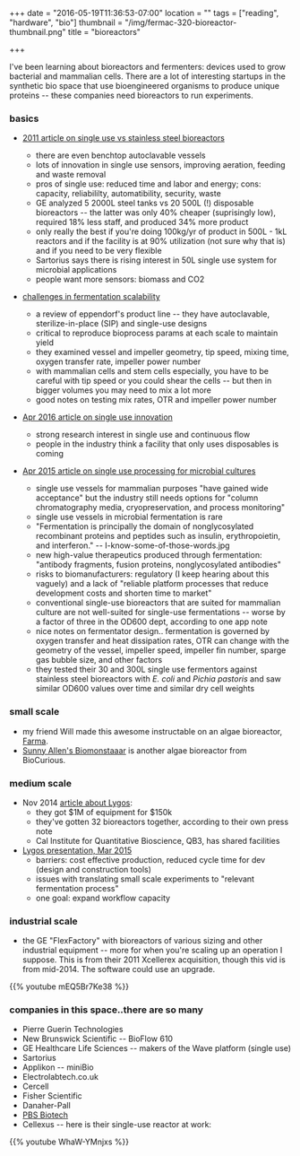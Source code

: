 +++
date = "2016-05-19T11:36:53-07:00"
location = ""
tags = ["reading", "hardware", "bio"]
thumbnail = "/img/fermac-320-bioreactor-thumbnail.png"
title = "bioreactors"

+++

I've been learning about bioreactors and fermenters:
devices used to grow bacterial and mammalian cells.
There are a lot of interesting startups in the synthetic bio space
that use bioengineered organisms to produce unique proteins --
these companies need bioreactors to run experiments.

<!--more-->


### basics
* [2011 article on single use vs stainless steel bioreactors](http://www.genengnews.com/gen-articles/finding-a-bioreactor-that-s-right-for-you/3750/)
  * there are even benchtop autoclavable vessels
  * lots of innovation in single use sensors, improving aeration, feeding and waste removal
  * pros of single use: reduced time and labor and energy;
  cons: capacity, reliabililty, automatibility, security, waste
  * GE analyzed 5 2000L steel tanks vs 20 500L (!) disposable bioreactors --
  the latter was only 40% cheaper (suprisingly low), required 18% less staff,
  and produced 34% more product
  * only really the best if you're doing 100kg/yr of product in 500L - 1kL reactors
  and if the facility is at 90% utilization (not sure why that is) and if you need to be very flexible
  * Sartorius says there is rising interest in 50L single use system for microbial applications
  * people want more sensors: biomass and CO2

* [challenges in fermentation scalability](http://www.genengnews.com/gen-articles/tackling-the-challenge-of-scalability/5755/?kwrd=bioreactor)
  * a review of eppendorf's product line -- they have autoclavable, sterilize-in-place (SIP) and single-use designs
  * critical to reproduce bioprocess params at each scale to maintain yield
  * they examined vessel and impeller geometry, tip speed, mixing time, oxygen transfer rate,
  impeller power number
  * with mammalian cells and stem cells especially, you have to be careful with tip speed
  or you could shear the cells -- but then in bigger volumes you may need to mix a lot more
  * good notes on testing mix rates, OTR and impeller power number

* [Apr 2016 article on single use innovation](http://www.genengnews.com/gen-articles/innovation-continues-in-single-use/5734/?kwrd=bioreactor)
  * strong research interest in single use and continuous flow
  * people in the industry think a facility that only uses disposables is coming

* [Apr 2015 article on single use processing for microbial cultures](http://www.bioprocessintl.com/upstream-processing/fermentation/single-use-processing-for-microbial-fermentations/)
  * single use vessels for mammalian purposes "have gained wide acceptance"
  but the industry still needs options for "column chromatography media, cryopreservation, and process monitoring"
  * single use vessels in microbial fermentation is rare
  * "Fermentation is principally the domain of nonglycosylated recombinant proteins
  and peptides such as insulin, erythropoietin, and interferon." -- I-know-some-of-those-words.jpg
  * new high-value therapeutics produced through fermentation:
  "antibody fragments, fusion proteins, nonglycosylated antibodies"
  * risks to biomanufacturers: regulatory (I keep hearing about this vaguely)
  and a lack of "reliable platform processes that reduce development costs and shorten time to market"
  * conventional single-use bioreactors that are suited for mammalian culture
  are not well-suited for single-use fermentations --
  worse by a factor of three in the OD600 dept, according to one app note
  * nice notes on fermentator design..
  fermentation is governed by oxygen transfer and heat dissipation rates,
  OTR can change with the geometry of the vessel, impeller speed, impeller fin number,
  sparge gas bubble size, and other factors
  * they tested their 30 and 300L single use fermentors against stainless steel bioreactors
  with *E. coli* and *Pichia pastoris* and saw similar OD600 values over time
  and similar dry cell weights



### small scale
* my friend Will made this awesome instructable on an algae bioreactor,
[Farma](http://www.instructables.com/id/Farma-an-at-home-bioreactor-for-pharmaceutical-dru/).
* [Sunny Allen's Biomonstaaar](http://www.instructables.com/id/Biomonstaaar/)
is another algae bioreactor from BioCurious.


### medium scale

* Nov 2014 [article about Lygos](http://m.sfgate.com/bayarea/article/Life-science-startups-find-new-life-in-used-5920679.php):
  * they got $1M of equipment for $150k
  * they've gotten 32 bioreactors together, according to their own press note
  * Cal Institute for Quantitative Bioscience, QB3, has shared facilities
* [Lygos presentation, Mar 2015](http://energy.gov/sites/prod/files/2015/04/f21/biochemical_conversion_steen_0230.pdf)
  * barriers: cost effective production, reduced cycle time for dev (design and construction tools)
  * issues with translating small scale experiments to "relevant fermentation process"
  * one goal: expand workflow capacity


### industrial scale
* the GE "FlexFactory" with bioreactors of various sizing
and other industrial equipment -- more for when you're scaling up an operation I suppose.
This is from their 2011 Xcellerex acquisition, though this vid is from mid-2014.
The software could use an upgrade.

{{% youtube mEQ5Br7Ke38 %}}


### companies in this space..there are so many
* Pierre Guerin Technologies
* New Brunswick Scientific -- BioFlow 610
* GE Healthcare Life Sciences -- makers of the Wave platform (single use)
* Sartorius
* Applikon -- miniBio
* Electrolabtech.co.uk
* Cercell
* Fisher Scientific
* Danaher-Pall
* [PBS Biotech](http://www.pbsbiotech.com/store/c1/Featured_Products.html)
* Cellexus -- here is their single-use reactor at work:

{{% youtube WhaW-YMnjxs %}}
